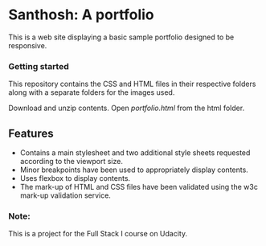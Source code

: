 # Santhosh: A portfolio
This is a web site displaying a basic sample portfolio designed to be responsive.

### Getting started
This repository contains the CSS and HTML files in their respective folders along with a separate folders for the images used.

Download and unzip contents.
Open _portfolio.html_ from the html folder.

## Features
* Contains a main stylesheet and two additional style sheets requested according to the viewport size.
* Minor breakpoints have been used to appropriately display contents.
* Uses flexbox to display contents.
* The mark-up of HTML and CSS files have been validated using the w3c mark-up validation service.

### Note:
This is a project for the Full Stack I course on Udacity.
